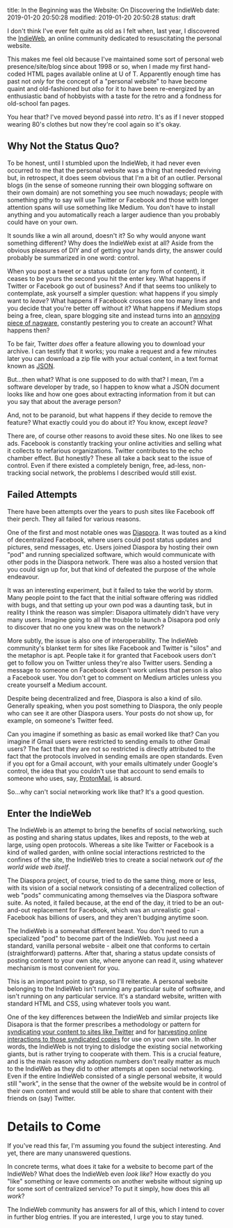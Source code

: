 title: In the Beginning was the Website: On Discovering the IndieWeb
date: 2019-01-20 20:50:28
modified: 2019-01-20 20:50:28
status: draft

I don't think I've ever felt quite as old as I felt when, last year, I
discovered the [IndieWeb][5], an online community dedicated to resuscitating
the personal website.

This makes me feel old because I've maintained some sort of personal web
presence/site/blog since about 1998 or so, when I made my first hand-coded
HTML pages available online at U of T.  Apparently enough time has past not
*only* for the concept of a "personal website" to have become quaint and
old-fashioned but *also* for it to have been re-energized by an enthusiastic
band of hobbyists with a taste for the retro and a fondness for old-school
fan pages.

You hear that?  I've moved beyond passé into *retro*.  It's as if I never
stopped wearing 80's clothes but now they're cool again so it's okay.

## Why Not the Status Quo?

To be honest, until I stumbled upon the IndieWeb, it had never even occurred
to me that the personal website was a thing that needed reviving but, in
retrospect, it does seem obvious that I'm a bit of an outlier.  Personal
blogs (in the sense of someone running their own blogging software on their
own domain) are not something you see much nowadays; people with something
pithy to say will use Twitter or Facebook and those with longer attention
spans will use something like Medium.  You don't have to install anything
and you automatically reach a larger audience than you probably could have
on your own.

It sounds like a win all around, doesn't it?  So why would anyone want
something different?  Why does the IndieWeb exist at all?  Aside from the
obvious pleasures of DIY and of getting your hands dirty, the answer could
probably be summarized in one word: control.

When you post a tweet or a status update (or any form of content), it ceases
to be yours the second you hit the enter key.  What happens if Twitter or
Facebook go out of business?  And if that seems too unlikely to contemplate,
ask yourself a simpler question: what happens if you simply want to *leave*?
What happens if Facebook crosses one too many lines and you decide that
you're better off without it?  What happens if Medium stops being a free,
clean, spare blogging site and instead turns into an [annoying piece of
nagware][11], constantly pestering you to create an account?  What happens
then?

To be fair, Twitter *does* offer a feature allowing you to download your
archive.  I can testify that it works; you make a request and a few minutes
later you can download a zip file with your actual content, in a text format
known as [JSON][10].

But...then what?  What is one supposed to do with that?  I mean, I'm a
software developer by trade, so I happen to know what a JSON document looks
like and how one goes about extracting information from it but can you say
that about the average person?

And, not to be paranoid, but what happens if they decide to remove the
feature?  What exactly could you do about it?  You know, except *leave*?

There are, of course other reasons to avoid these sites.  No one likes to
see ads.  Facebook is constantly tracking your online activities and selling
what it collects to nefarious organizations.  Twitter contributes to the
echo chamber effect.  But honestly? These all take a back seat to the issue
of control.  Even if there existed a completely benign, free, ad-less,
non-tracking social network, the problems I described would still exist.

## Failed Attempts

There have been attempts over the years to push sites like Facebook off
their perch.  They all failed for various reasons.

One of the first and most notable ones was [Diaspora][6].  It was touted as
a kind of decentralized Facebook, where users could post status updates and
pictures, send messages, etc.  Users joined Diaspora by hosting their own
"pod" and running specialized software, which would communicate with other
pods in the Diaspora network.  There was also a hosted version that you
could sign up for, but that kind of defeated the purpose of the whole
endeavour.

It was an interesting experiment, but it failed to take the world by storm.
Many people point to the fact that the initial software offering was riddled
with bugs, and that setting up your own pod was a daunting task, but in
reality I think the reason was simpler: Disapora ultimately didn't have very
many users.  Imagine going to all the trouble to launch a Disapora pod only
to discover that no one you knew was on the network?

More subtly, the issue is also one of interoperability.  The IndieWeb
community's blanket term for sites like Facebook and Twitter is "silos" and
the metaphor is apt.  People take it for granted that Facebook users don't
get to follow you on Twitter unless they're also Twitter users.  Sending a
message to someone on Facebook doesn't work unless that person is also a
Facebook user.  You don't get to comment on Medium articles unless you
create yourself a Medium account.

Despite being decentralized and free, Diaspora is also a kind of silo.
Generally speaking, when you post something to Diaspora, the only people who
can see it are other Diaspora users.  Your posts do not show up, for
example, on someone's Twitter feed.

Can you imagine if something as basic as email worked like that?  Can you
imagine if Gmail users were restricted to sending emails to other Gmail
users?  The fact that they are not so restricted is directly attributed to
the fact that the protocols involved in sending emails are open standards.
Even if you opt for a Gmail account, with your emails ultimately under
Google's control, the idea that you couldn't use that account to send emails
to someone who uses, say, [ProtonMail][7], is absurd.

So...why can't social networking work like that?  It's a good question.

## Enter the IndieWeb

The IndieWeb is an attempt to bring the benefits of social networking, such
as posting and sharing status updates, likes and reposts, to the web at
large, using open protocols.  Whereas a site like Twitter or Facebook is a
kind of walled garden, with online social interactions restricted to the
confines of the site, the IndieWeb tries to create a social network *out of
the world wide web itself*.

The Diaspora project, of course, tried to do the same thing, more or less,
with its vision of a social network consisting of a decentralized collection
of web "pods" communicating among themselves via the Diaspora software
suite.  As noted, it failed because, at the end of the day, it tried to be
an out-and-out replacement for Facebook, which was an unrealistic goal -
Facebook has billions of users, and they aren't budging anytime soon.

The IndieWeb is a somewhat different beast.  You don't need to run a
specialized "pod" to become part of the IndieWeb.  You just need a standard,
vanilla personal website - albeit one that conforms to certain
(straightforward) patterns.  After that, sharing a status update consists of
posting content to your own site, where anyone can read it, using whatever
mechanism is most convenient for you.

This is an important point to grasp, so I'll reiterate.  A personal website
belonging to the IndieWeb isn't running any particular suite of software,
and isn't running on any particular service.  It's a standard website,
written with standard HTML and CSS, using whatever tools you want.

One of the key differences between the IndieWeb and similar projects like
Disapora is that the former prescribes a methodology or pattern for
[syndicating your content to sites like Twitter][8] and for [harvesting
online interactions to those syndicated copies][9] for use on your own site.
In other words, the IndieWeb is not trying to dislodge the existing social
networking giants, but is rather trying to cooperate with them.  This is a
crucial feature, and is the main reason why adoption numbers don't really
matter as much to the IndieWeb as they did to other attempts at open social
networking.  Even if the entire IndieWeb consisted of a single personal
website, it would still "work", in the sense that the owner of the website
would be in control of their own content and would still be able to share
that content with their friends on (say) Twitter.

# Details to Come

If you've read this far, I'm assuming you found the subject interesting.
And yet, there are many unanswered questions.

In concrete terms, what does it take for a website to become part of the
IndieWeb?  What does the IndieWeb even *look like*?  How exactly do you
"like" something or leave comments on another website without signing up for
some sort of centralized service?  To put it simply, how does this all
*work*?

The IndieWeb community has answers for all of this, which I intend to cover
in further blog entries.  If you are interested, I urge you to stay tuned.


[1]: https://en.wikipedia.org/wiki/Randall_Munroe
[2]: https://www.xkcd.com/
[3]: https://imgs.xkcd.com/comics/the_simpsons.png 
[4]: https://imgs.xkcd.com/comics/movie_ages.png 
[5]: https://indieweb.org/
[6]: https://diasporafoundation.org/
[7]: https://protonmail.com/
[8]: https://indieweb.org/POSSE
[9]: https://indieweb.org/backfeed
[10]: https://www.json.org/json-en.html
[11]: https://indieweb.org/Medium#Nagware
